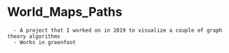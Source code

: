 # World_Maps_Paths

      - A project that I worked on in 2019 to visualize a couple of graph theory algorithms 
      - Works in greenfoot 
